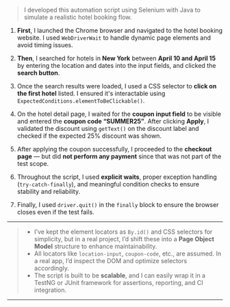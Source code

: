 > I developed this automation script using Selenium with Java to simulate a realistic hotel booking flow.

1. **First**, I launched the Chrome browser and navigated to the hotel booking website. I used `WebDriverWait` to handle dynamic page elements and avoid timing issues.

2. **Then**, I searched for hotels in **New York** between **April 10 and April 15** by entering the location and dates into the input fields, and clicked the **search button**.

3. Once the search results were loaded, I used a CSS selector to **click on the first hotel** listed. I ensured it's interactable using `ExpectedConditions.elementToBeClickable()`.

4. On the hotel detail page, I waited for the **coupon input field** to be visible and entered the **coupon code “SUMMER25”**. After clicking **Apply**, I validated the discount using `getText()` on the discount label and checked if the expected 25% discount was shown.

5. After applying the coupon successfully, I proceeded to the **checkout page** — but did **not perform any payment** since that was not part of the test scope.

6. Throughout the script, I used **explicit waits**, proper exception handling (`try-catch-finally`), and meaningful condition checks to ensure stability and reliability.

7. Finally, I used `driver.quit()` in the `finally` block to ensure the browser closes even if the test fails.

---

> * I’ve kept the element locators as `By.id()` and CSS selectors for simplicity, but in a real project, I’d shift these into a **Page Object Model** structure to enhance maintainability.
> * All locators like `location-input`, `coupon-code`, etc., are assumed. In a real app, I’d inspect the DOM and optimize selectors accordingly.
> * The script is built to be **scalable**, and I can easily wrap it in a TestNG or JUnit framework for assertions, reporting, and CI integration.

---


